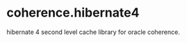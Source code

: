 coherence.hibernate4
====================

hibernate 4 second level cache library for oracle coherence.
